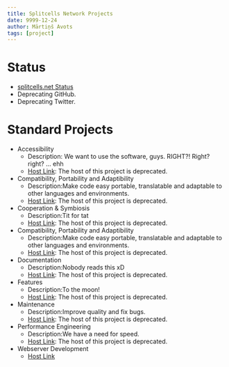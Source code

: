 ```yaml
---
title: Splitcells Network Projects
date: 9999-12-24
author: Mārtiņš Avots
tags: [project]
---
```

# Status

* [splitcells.net Status](https://splitcells.net/net/splitcells/network/status.html)
* Deprecating GitHub.
* Deprecating Twitter.

# Standard Projects

* Accessibility
  * Description: We want to use the software, guys. RIGHT?! Right? right? ... ehh
  * [Host Link]((https://github.com/www-splitcells-net/net.splitcells.network/projects/19)): The host of this project is deprecated.
* Compatibility, Portability and Adaptibility
  * Description:Make code easy portable, translatable and adaptable to other languages and environments.
  * [Host Link](https://github.com/www-splitcells-net/net.splitcells.network/projects/3): The host of this project is deprecated.
* Cooperation & Symbiosis
  * Description:Tit for tat
  * [Host Link]((https://github.com/www-splitcells-net/net.splitcells.network/projects/15)): The host of this project is deprecated.
* Compatibility, Portability and Adaptibility
  * Description:Make code easy portable, translatable and adaptable to other languages and environments.
  * [Host Link](https://github.com/www-splitcells-net/net.splitcells.network/projects/3): The host of this project is deprecated.
* Documentation
  * Description:Nobody reads this xD
  * [Host Link](https://github.com/www-splitcells-net/net.splitcells.network/projects/6): The host of this project is deprecated.
* Features
  * Description:To the moon!
  * [Host Link](https://github.com/www-splitcells-net/net.splitcells.network/projects/16): The host of this project is deprecated.
* Maintenance 
  * Description:Improve quality and fix bugs.
  * [Host Link](https://github.com/www-splitcells-net/net.splitcells.network/projects/8): The host of this project is deprecated.
* Performance Engineering 
  * Description:We have a need for speed.
  * [Host Link](https://github.com/www-splitcells-net/net.splitcells.network/projects/18): The host of this project is deprecated.
* Webserver Development
  * [Host Link](https://todo.sr.ht/~splitcells-net/net.splitcells.network?search=label%3A%22active%22)
